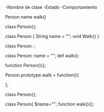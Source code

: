 <!-- UML -->

-Nombre de clase
-Estado
-Comportamiento

<!-- Objeto Persona -->

Person
name
walk()

<!-- Objetos en lenguajes de programacion -->

<!-- Java -->

class Person{};

class Person {
String name = "";
void Walk{}
}

<!-- Python -->

class Person: ;

class Person:
name = "";
def walk():

<!-- JavaScript -->

function Person(){};

Person.prototype.walk = function(){

};

<!-- PHP -->

class Person{};

class Person{
$name="";
function walk(){};
